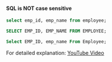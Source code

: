 #### SQL is NOT case sensitive
```sql
select emp_id, emp_name from employee;

SELECT EMP_ID, EMP_NAME FROM EMPLOYEE;

Select EMP_ID, emp_name From Employee;
```

For detailed explanation: [YouTube Video](https://www.youtube.com/watch?v=usA4tMMFMO4&list=PL53IeEJJLQl3xIzMPqA7lApebsB-UqtNB&index=12)
